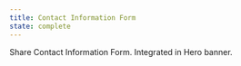 ```yaml
---
title: Contact Information Form
state: complete
---
```


Share Contact Information Form. Integrated in Hero banner.
